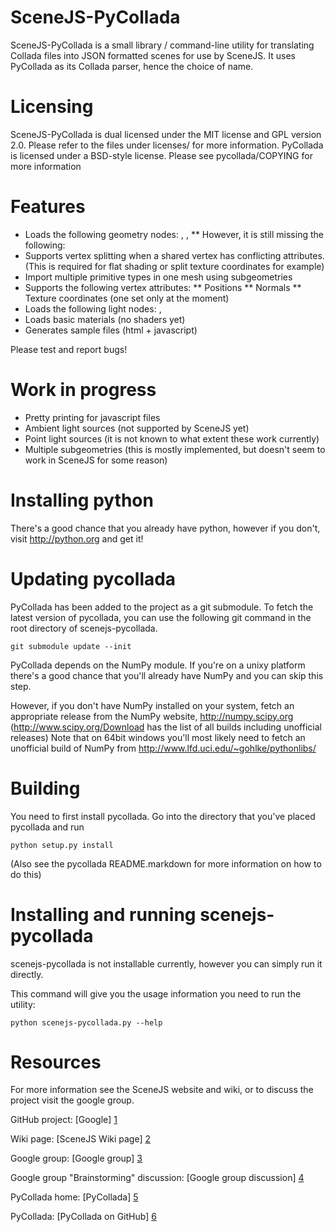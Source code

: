 SceneJS-PyCollada
=================

SceneJS-PyCollada is a small library / command-line utility for translating Collada files into
JSON formatted scenes for use by SceneJS. It uses PyCollada as its Collada
parser, hence the choice of name.

Licensing
=========

SceneJS-PyCollada is dual licensed under the MIT license and GPL version 2.0. Please refer to the files under licenses/ for more information.
PyCollada is licensed under a BSD-style license. Please see pycollada/COPYING for more information

Features
========

* Loads the following geometry nodes: <polylist>, <triangles>, <lines>
** However, it is still missing the following: <polygons>
* Supports vertex splitting when a shared vertex has conflicting attributes. (This is required for flat shading or split texture coordinates for example)
* Import multiple primitive types in one mesh using subgeometries
* Supports the following vertex attributes: 
** Positions
** Normals
** Texture coordinates (one set only at the moment)
* Loads the following light nodes: <point>, <directional>
* Loads basic materials (no shaders yet)
* Generates sample files (html + javascript)

Please test and report bugs!

Work in progress
================

* Pretty printing for javascript files
* Ambient light sources (not supported by SceneJS yet)
* Point light sources (it is not known to what extent these work currently)
* Multiple subgeometries (this is mostly implemented, but doesn't seem to work in SceneJS for some reason)

Installing python
=================

There's a good chance that you already have python, however if you don't, visit http://python.org and get it!

Updating pycollada
==================

PyCollada has been added to the project as a git submodule. To fetch the latest version of pycollada, you can use the following git command in the root directory of scenejs-pycollada.

    git submodule update --init

PyCollada depends on the NumPy module. If you're on a unixy platform there's a good chance that you'll already have NumPy and you can skip this step.

However, if you don't have NumPy installed on your system, fetch an appropriate release from the NumPy website, http://numpy.scipy.org (http://www.scipy.org/Download has the list of all builds including unofficial releases)
Note that on 64bit windows you'll most likely need to fetch an unofficial build of NumPy from http://www.lfd.uci.edu/~gohlke/pythonlibs/

Building
========

You need to first install pycollada. Go into the directory that you've placed pycollada and run 

    python setup.py install

(Also see the pycollada README.markdown for more information on how to do this)

Installing and running scenejs-pycollada
========================================

scenejs-pycollada is not installable currently, however you can simply run it directly.

This command will give you the usage information you need to run the utility:

    python scenejs-pycollada.py --help


Resources
=========

For more information see the SceneJS website and wiki, or to discuss the project visit the google group.

GitHub project: [Google] [1]

Wiki page: [SceneJS Wiki page] [2]

Google group: [Google group] [3]

Google group "Brainstorming" discussion: [Google group discussion] [4]

PyCollada home: [PyCollada] [5]

PyCollada: [PyCollada on GitHub] [6]

  [1]: https://github.com/xeolabs/scenejs-pycollada        "GitHub project"
  [2]: http://scenejs.wikispaces.com/scenejs-pycollada  "SceneJS Wiki page"
  [3]: http://groups.google.com/group/scenejs    "Google group"
  [4]: http://groups.google.com/forum/#!topic/scenejs/jdNGC6oOA10 "New Collada translator (brainstorming)"
  [5]: http://collada.in4lines.com/    "PyCollada"
  [6]: https://github.com/pycollada/pycollada    "PyCollada on GitHub"


